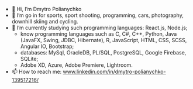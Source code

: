 - 👋 Hi, I’m Dmytro Polianychko
- 👀 I’m go in for sports, sport shooting, programming, cars, photography, downhill skiing and cycling.
- 🌱 I’m currently studying such programming languages: React.js, Node.js;
     - know programming languages such as C, C#, C++, Python, Java (JavaFX, Swing, JDBC, Hibernate), R, JavaScript, HTML, CSS, SCSS, Angular IO, Bootstrap;
     - databases: MySql, OracleDB, PL/SQL, PostgreSQL, Google Firebase, SQLite;
     - Adobe XD, Azure, Adobe Premiere, Lightroom.
- 📫 How to reach me: www.linkedin.com/in/dmytro-polianychko-139517216/

